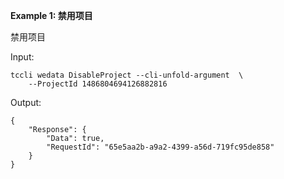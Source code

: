 **Example 1: 禁用项目**

禁用项目

Input: 

```
tccli wedata DisableProject --cli-unfold-argument  \
    --ProjectId 1486804694126882816
```

Output: 
```
{
    "Response": {
        "Data": true,
        "RequestId": "65e5aa2b-a9a2-4399-a56d-719fc95de858"
    }
}
```


